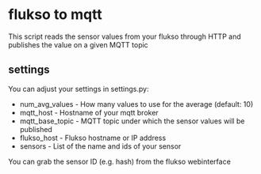 # flukso to mqtt

This script reads the sensor values from your flukso through HTTP and publishes the value on a given MQTT topic

## settings

You can adjust your settings in settings.py:

* num_avg_values - How many values to use for the average (default: 10)
* mqtt_host - Hostname of your mqtt broker
* mqtt_base_topic - MQTT topic under which the sensor values will be published
* flukso_host - Flukso hostname or IP address
* sensors - List of the name and ids of your sensor

You can grab the sensor ID (e.g. hash) from the flukso webinterface

